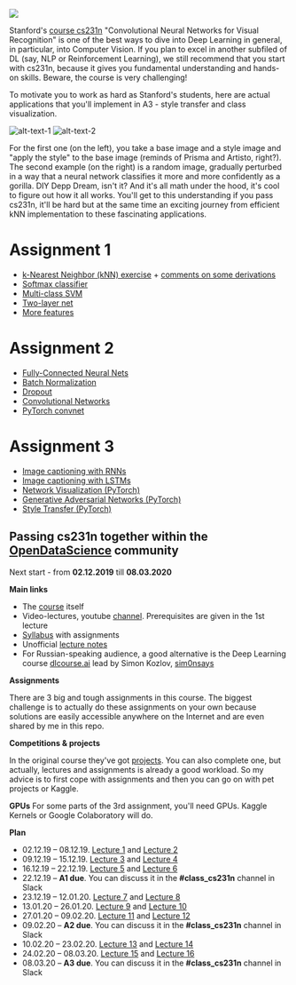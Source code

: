 ![](https://habrastorage.org/webt/lo/lw/cs/lolwcsuyedsd3yx3kgfc18ve3_y.png)

Stanford's [course cs231n](http://cs231n.stanford.edu/) "Convolutional Neural Networks for Visual Recognition" is one of the best ways to dive into Deep Learning in general, in particular, into Computer Vision. If you plan to excel in another subfiled of DL (say, NLP or Reinforcement Learning), we still recommend that you start with cs231n, because it gives you fundamental understanding and hands-on skills. Beware, the course is very challenging! 

To motivate you to work as hard as Stanford's students, here are actual applications that you'll implement in A3 - style transfer and class visualization. 

![alt-text-1](https://habrastorage.org/webt/ik/ny/o4/iknyo4fnkbokzoavq6nlsuitc6y.png "title-1") ![alt-text-2](https://habrastorage.org/webt/8t/go/qa/8tgoqaoa1vwmiuagfkx0i4nkjmm.png "title-2")

For the first one (on the left), you take a base image and a style image and "apply the style" to the base image (reminds of Prisma and Artisto, right?). The second example (on the right) is a random image, gradually perturbed in a way that a neural network classifies it more and more confidently as a gorilla. DIY Depp Dream, isn't it? And it's all math under the hood, it's cool to figure out how it all works. You'll get to this understanding if you pass cs231n, it'll be hard but at the same time an exciting journey from efficient kNN implementation to these fascinating applications.   

# Assignment 1
 - [k-Nearest Neighbor (kNN) exercise](https://nbviewer.jupyter.org/github/Yorko/stanford_cs231n_2018/blob/master/assignment1/knn_solution_yorko.ipynb) + [comments on some derivations](https://nbviewer.jupyter.org/github/Yorko/stanford_cs231n_2018/blob/master/assignment1/knn_comments_yorko.ipynb)
 - [Softmax classifier](https://nbviewer.jupyter.org/github/Yorko/stanford_cs231n_2018/blob/master/assignment1/softmax_solution_yorko.ipynb)
 - [Multi-class SVM](https://nbviewer.jupyter.org/github/Yorko/stanford_cs231n_2018/blob/master/assignment1/svm_solution_yorko.ipynb)
 - [Two-layer net](https://nbviewer.jupyter.org/github/Yorko/stanford_cs231n_2018/blob/master/assignment1/two_layer_net_solution_yorko.ipynb)
 - [More features](https://nbviewer.jupyter.org/github/Yorko/stanford_cs231n_2018/blob/master/assignment1/features_solution_yorko.ipynb)

# Assignment 2
 - [Fully-Connected Neural Nets](https://nbviewer.jupyter.org/github/Yorko/stanford_cs231n_2018/blob/master/assignment2/FullyConnectedNets_solution_yorko.ipynb)
 - [Batch Normalization](https://nbviewer.jupyter.org/github/Yorko/stanford_cs231n_2018/blob/master/assignment2/BatchNormalization_solution_yorko.ipynb	)
 - [Dropout](https://nbviewer.jupyter.org/github/Yorko/stanford_cs231n_2018/blob/master/assignment2/Dropout_solution_yorko.ipynb)
 - [Convolutional Networks](https://nbviewer.jupyter.org/github/Yorko/stanford_cs231n_2018/blob/master/assignment2/ConvolutionalNetworks_solution_yorko.ipynb)
 - [PyTorch convnet](https://nbviewer.jupyter.org/github/Yorko/stanford_cs231n_2018/blob/master/assignment2/PyTorch_solution_yorko.ipynb)

# Assignment 3
- [Image captioning with RNNs](https://nbviewer.jupyter.org/github/Yorko/stanford_cs231n_2018/blob/master/assignment3/RNN_Captioning_solution_yorko.ipynb?flush_cache=true)
- [Image captioning with LSTMs](http://nbviewer.ipython.org/urls/raw.github.com/Yorko/stanford_cs231n_2018/master/assignment3/LSTM_Captioning_solution_yorko.ipynb)
- [Network Visualization (PyTorch)](https://nbviewer.jupyter.org/github/Yorko/stanford_cs231n_2019/blob/master/assignment3/NetworkVisualization-PyTorch_yorko.ipynb)
- [Generative Adversarial Networks (PyTorch)](https://nbviewer.jupyter.org/github/Yorko/stanford_cs231n_2019/blob/master/assignment3/Generative_Adversarial_Networks_PyTorch_yorko.ipynb)
- [Style Transfer (PyTorch)](http://nbviewer.ipython.org/urls/raw.github.com/Yorko/stanford_cs231n_2019/master/assignment3/StyleTransfer-PyTorch_yorko.ipynb)

## Passing cs231n together within the [OpenDataScience](http://ods.ai) community
Next start - from **02.12.2019** till **08.03.2020**

**Main links**
- The [course](http://cs231n.stanford.edu/) itself 
- Video-lectures, youtube [channel](https://goo.gl/pcj7c8). Prerequisites are given in the 1st lecture  
- [Syllabus](http://cs231n.stanford.edu/syllabus.html) with assignments
- Unofficial [lecture notes](https://github.com/mbadry1/CS231n-2017-Summary)
- For Russian-speaking audience, a good alternative is the Deep Learning course [dlcourse.ai](https://dlcourse.ai/) lead by Simon Kozlov, [sim0nsays](https://twitter.com/sim0nsays?lang=en)

**Assignments**

There are 3 big and tough assignments in this course. The biggest challenge is to actually do these assignments on your own because solutions are easily accessible anywhere on the Internet and are even shared by me in this repo. 

**Competitions & projects**

In the original course they've got [projects](http://cs231n.stanford.edu/project.html). You can also complete one, but actually, lectures and assignments is already a good workload. So my advice is to first cope with assignments and then you can go on with pet projects or Kaggle.

**GPUs**
For some parts of the 3rd assignment, you'll need GPUs. Kaggle Kernels or Google Colaboratory will do.

**Plan**

- 02.12.19 – 08.12.19. [Lecture 1](https://www.youtube.com/watch?v=vT1JzLTH4G4&list=PL3FW7Lu3i5JvHM8ljYj-zLfQRF3EO8sYv) and [Lecture 2](https://www.youtube.com/watch?v=OoUX-nOEjG0&list=PL3FW7Lu3i5JvHM8ljYj-zLfQRF3EO8sYv&index=2)
- 09.12.19 – 15.12.19. [Lecture 3](https://www.youtube.com/watch?v=h7iBpEHGVNc&list=PL3FW7Lu3i5JvHM8ljYj-zLfQRF3EO8sYv&index=3) and [Lecture 4](https://www.youtube.com/watch?v=h7iBpEHGVNc&list=PL3FW7Lu3i5JvHM8ljYj-zLfQRF3EO8sYv&index=4)
- 16.12.19 – 22.12.19. [Lecture 5](https://www.youtube.com/watch?v=bNb2fEVKeEo&list=PL3FW7Lu3i5JvHM8ljYj-zLfQRF3EO8sYv&index=5) and [Lecture 6](https://www.youtube.com/watch?v=wEoyxE0GP2M&index=6&list=PL3FW7Lu3i5JvHM8ljYj-zLfQRF3EO8sYv)
- 22.12.19 – **A1 due**. You can discuss it in the **#class_cs231n** channel in Slack
- 23.12.19 – 12.01.20. [Lecture 7](https://www.youtube.com/watch?v=_JB0AO7QxSA&index=7&list=PL3FW7Lu3i5JvHM8ljYj-zLfQRF3EO8sYv) and [Lecture 8](https://www.youtube.com/watch?v=6SlgtELqOWc&index=8&list=PL3FW7Lu3i5JvHM8ljYj-zLfQRF3EO8sYv)
- 13.01.20 – 26.01.20. [Lecture 9](https://www.youtube.com/watch?v=DAOcjicFr1Y&list=PL3FW7Lu3i5JvHM8ljYj-zLfQRF3EO8sYv&index=9) and [Lecture 10](https://www.youtube.com/watch?v=6niqTuYFZLQ&list=PL3FW7Lu3i5JvHM8ljYj-zLfQRF3EO8sYv&index=10)
- 27.01.20 – 09.02.20. [Lecture 11](https://www.youtube.com/watch?v=nDPWywWRIRo&index=11&list=PL3FW7Lu3i5JvHM8ljYj-zLfQRF3EO8sYv) and [Lecture 12](https://www.youtube.com/watch?v=6wcs6szJWMY&list=PL3FW7Lu3i5JvHM8ljYj-zLfQRF3EO8sYv&index=12)
- 09.02.20 – **A2 due**. You can discuss it in the **#class_cs231n** channel in Slack
- 10.02.20 – 23.02.20. [Lecture 13](https://www.youtube.com/watch?v=5WoItGTWV54&index=13&list=PL3FW7Lu3i5JvHM8ljYj-zLfQRF3EO8sYv) and [Lecture 14](https://www.youtube.com/watch?v=lvoHnicueoE&list=PL3FW7Lu3i5JvHM8ljYj-zLfQRF3EO8sYv&index=14)
- 24.02.20 – 08.03.20. [Lecture 15](https://www.youtube.com/watch?v=eZdOkDtYMoo) and [Lecture 16](https://www.youtube.com/watch?v=CIfsB_EYsVI&list=PL3FW7Lu3i5JvHM8ljYj-zLfQRF3EO8sYv&index=16)
- 08.03.20 – **A3 due**. You can discuss it in the **#class_cs231n** channel in Slack
